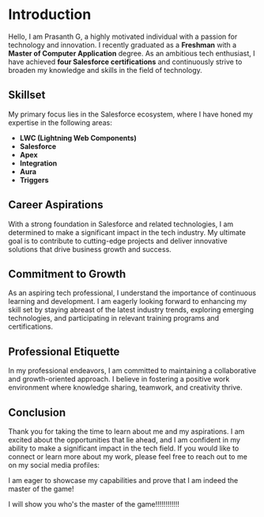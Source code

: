 # Introduction

Hello, I am Prasanth G, a highly motivated individual with a passion for technology and innovation. I recently graduated as a **Freshman** with a **Master of Computer Application** degree. As an ambitious tech enthusiast, I have achieved **four Salesforce certifications** and continuously strive to broaden my knowledge and skills in the field of technology.

## Skillset

My primary focus lies in the Salesforce ecosystem, where I have honed my expertise in the following areas:

- **LWC (Lightning Web Components)**
- **Salesforce**
- **Apex**
- **Integration**
- **Aura**
- **Triggers**

## Career Aspirations

With a strong foundation in Salesforce and related technologies, I am determined to make a significant impact in the tech industry. My ultimate goal is to contribute to cutting-edge projects and deliver innovative solutions that drive business growth and success.

## Commitment to Growth

As an aspiring tech professional, I understand the importance of continuous learning and development. I am eagerly looking forward to enhancing my skill set by staying abreast of the latest industry trends, exploring emerging technologies, and participating in relevant training programs and certifications.

## Professional Etiquette

In my professional endeavors, I am committed to maintaining a collaborative and growth-oriented approach. I believe in fostering a positive work environment where knowledge sharing, teamwork, and creativity thrive.

## Conclusion

Thank you for taking the time to learn about me and my aspirations. I am excited about the opportunities that lie ahead, and I am confident in my ability to make a significant impact in the tech field. If you would like to connect or learn more about my work, please feel free to reach out to me on my social media profiles:

<!--- [LinkedIn](https://www.linkedin.com/in/prasanth-gopinathan/)
- [Twitter](https://twitter.com/prasanthg24)-->

I am eager to showcase my capabilities and prove that I am indeed the master of the game!

<!-- Add snake animation 
![snake animation](https://github.com/prasanthg24/prasanthg24/blob/output/github-contribution-grid-snake.svg)
-->

<!--# Hi , I'm Prasanth G  
4 x Salesforce Certified <br/> 
I am a **Freshman**, graduated  with **Master of Computer Application**. <br>
I am currently focusing on **LWC,Salesforce,Apex,Integration,Aura,Trigger**. <br>
I am looking forward to enhance my knowledge by learning new skills and grow in the tech fields.

[![Twitter Badge](https://img.shields.io/badge/Twitter-blue?style=flat&labelColor=1ca0f1&logo=twitter&logoColor=white&link=https://twitter.com/shawsamadrita)](https://twitter.com/prasanthg24)
[![Linkedin Badge](https://img.shields.io/badge/LinkedIn-darkblue?style=flat&labelColor=0e76a8&logo=linkedin&logoColor=white&link=https://www.linkedin.com/in/prasanth-gopinathan/)](https://www.linkedin.com/in/prasanth-gopinathan/)

<!--<h1>I will show you who is the master of the Game...</h2>


<br/>
<h2>Github Profile Status 📊</h2>


## Languages 📝
<img
src="https://github-readme-stats.vercel.app/api/top-langs/?username=prasanthg24&layout=compact&theme=Nordfox"
/>
## Contribution Graph 📊
<img
src="https://activity-graph.herokuapp.com/graph?username=prasanthg24&theme=chartreuse-light"
/>
## Status 📈
<p align="center">
<img width="48%" src="https://github-readme-stats.vercel.app/api?username=prasanthg24&show_icons=true&theme=tokyonight" />     
<img width="48%" src="https://github-readme-streak-stats.herokuapp.com/?user=prasanthg24&show_icons=true&theme=tokyonight" />
<p/>

## Github Trophies <h2>

<img src="https://github-profile-trophy.vercel.app/?username=prasanthg24&theme=onelight&no-frame=true&no-bg=true&theme=Nordfox">

![snake animation](https://github.com/prasanthg24/prasanthg24/blob/output/github-contribution-grid-snake.svg)


!<div align="center">
!  <img width="15%" src="https://visitor-badge.glitch.me/prasanthg24" />
!</div>

[snake animation]
(https://github.com/prasanthg24/prasanthg24/blob/output/github-contribution-grid-snake.svg)

-->

I will show you who's the master of the game!!!!!!!!!!!!
